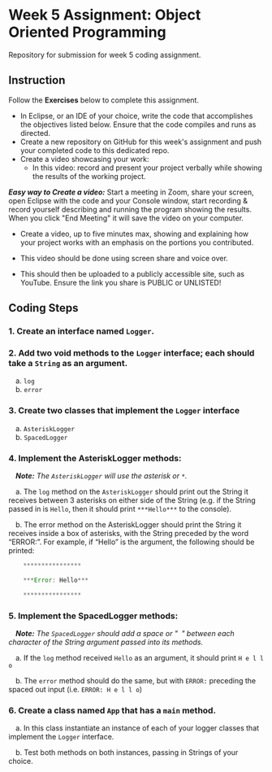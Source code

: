 # Week 5 Assignment: Object Oriented Programming

Repository for submission for week 5 coding assignment.

## Instruction

Follow the **Exercises** below to complete this assignment.

- In Eclipse, or an IDE of your choice, write the code that accomplishes the objectives listed below. Ensure that the code compiles and runs as directed.
- Create a new repository on GitHub for this week's assignment and push your completed code to this dedicated repo.
- Create a video showcasing your work:
    - In this video: record and present your project verbally while showing the results of the working project.   


**_Easy way to Create a video:_**  Start a meeting in Zoom, share your screen, open Eclipse with the code and your Console window, start recording & record yourself describing and running the program showing the results. When you click "End Meeting" it will save the video on your computer.

- Create a video, up to five minutes max, showing and explaining how your project works with an emphasis on the portions you contributed.

- This video should be done using screen share and voice over.  

- This should then be uploaded to a publicly accessible site, such as YouTube. Ensure the link you share is PUBLIC or UNLISTED!


## Coding Steps

### 1. Create an **interface** named `Logger`.


### 2. **Add two void methods to the `Logger` interface**; each should take a `String` as an argument.

&emsp;a. `log`  
&emsp;b. `error`  


### 3. Create **two classes** that implement the `Logger` interface

&emsp;a. `AsteriskLogger`  
&emsp;b. `SpacedLogger`  


### 4. Implement the **AsteriskLogger** methods:  

&emsp;_**Note:** The `AsteriskLogger` will use the asterisk or `*`._

&emsp;a. The `log` method on the `AsteriskLogger` should print out the String it receives between 3 asterisks on either side of the String (e.g. if the String passed in is `Hello`, then it should print `***Hello***` to the console).

&emsp;b. The error method on the AsteriskLogger should print the String it receives inside a box of asterisks, with the String preceded by the word “ERROR:”. For example, if “Hello” is the argument, the following should be printed:

```java
    ****************

    ***Error: Hello***

    ****************
```

### 5. Implement the SpacedLogger methods:

&emsp;_**Note:** The `SpacedLogger` should add a space or "` `" between each character of the String argument passed into its methods._


&emsp;a. If the `log` method received `Hello` as an argument, it should print `H e l l o`

&emsp;b. The `error` method should do the same, but with `ERROR:` preceding the spaced out input (i.e. `ERROR: H e l l o`)


### 6. Create a class named `App` that has a `main` method.

&emsp;a. In this class instantiate an instance of each of your logger classes that implement the `Logger` interface.

&emsp;b. Test both methods on both instances, passing in Strings of your choice.
